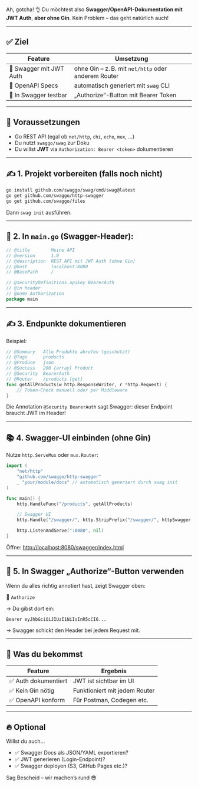 Ah, gotcha! 👌 Du möchtest also **Swagger/OpenAPI-Dokumentation mit JWT Auth**, **aber ohne Gin**. Kein Problem – das geht natürlich auch!

---

## ✅ Ziel

| Feature               | Umsetzung                              |
|------------------------|------------------------------------------|
| 🔐 Swagger mit JWT Auth | ohne Gin – z. B. mit `net/http` oder anderem Router |
| 📄 OpenAPI Specs       | automatisch generiert mit `swag` CLI |
| 🧪 In Swagger testbar  | „Authorize“-Button mit Bearer Token |

---

## 🔧 Voraussetzungen

- Go REST API (egal ob `net/http`, `chi`, `echo`, `mux`, …)
- Du nutzt `swaggo/swag` zur Doku
- Du willst **JWT** via `Authorization: Bearer <token>` dokumentieren

---

## ✍️ 1. Projekt vorbereiten (falls noch nicht)

```bash
go install github.com/swaggo/swag/cmd/swag@latest
go get github.com/swaggo/http-swagger
go get github.com/swaggo/files
```

Dann `swag init` ausführen.

---

## 📄 2. In `main.go` (Swagger-Header):

```go
// @title        Meine API
// @version      1.0
// @description  REST API mit JWT Auth (ohne Gin)
// @host         localhost:8080
// @BasePath     /

// @securityDefinitions.apikey BearerAuth
// @in header
// @name Authorization
package main
```

---

## ✍️ 3. Endpunkte dokumentieren

Beispiel:

```go
// @Summary   Alle Produkte abrufen (geschützt)
// @Tags      products
// @Produce   json
// @Success   200 {array} Product
// @Security  BearerAuth
// @Router    /products [get]
func getAllProducts(w http.ResponseWriter, r *http.Request) {
	// Token-Check manuell oder per Middleware
}
```

Die Annotation `@Security BearerAuth` sagt Swagger: dieser Endpoint braucht JWT im Header!

---

## 📚 4. Swagger-UI einbinden (ohne Gin)

Nutze `http.ServeMux` oder `mux.Router`:

```go
import (
    "net/http"
    "github.com/swaggo/http-swagger"
    _ "your/module/docs" // automatisch generiert durch swag init
)

func main() {
    http.HandleFunc("/products", getAllProducts)

    // Swagger UI
    http.Handle("/swagger/", http.StripPrefix("/swagger/", httpSwagger.WrapHandler))

    http.ListenAndServe(":8080", nil)
}
```

Öffne: [http://localhost:8080/swagger/index.html](http://localhost:8080/swagger/index.html)

---

## 🔐 5. In Swagger „Authorize“-Button verwenden

Wenn du alles richtig annotiert hast, zeigt Swagger oben:

🔐 `Authorize`

→ Du gibst dort ein:

```
Bearer eyJhbGciOiJIUzI1NiIsInR5cCI6...
```

→ Swagger schickt den Header bei jedem Request mit.

---

## 🧠 Was du bekommst

| Feature                 | Ergebnis                    |
|--------------------------|------------------------------|
| ✅ Auth dokumentiert     | JWT ist sichtbar im UI       |
| ✅ Kein Gin nötig        | Funktioniert mit jedem Router |
| ✅ OpenAPI konform       | Für Postman, Codegen etc.    |

---

## 🔥 Optional

Willst du auch…

- ✅ Swagger Docs als JSON/YAML exportieren?
- ✅ JWT generieren (Login-Endpoint)?
- ✅ Swagger deployen (S3, GitHub Pages etc.)?

Sag Bescheid – wir machen’s rund 😎
